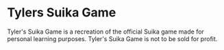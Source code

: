 # Tylers Suika Game
 Tyler's Suika Game is a recreation of the official Suika game made for personal learning purposes.
 Tyler's Suika Game is not to be sold for profit.
